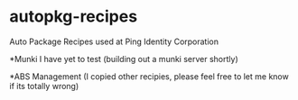 autopkg-recipes
===============

Auto Package Recipes used at Ping Identity Corporation

*Munki I have yet to test (building out a munki server shortly)

*ABS Management (I copied other recipies, please feel free to let me know if its totally wrong)
